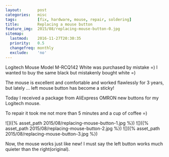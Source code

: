 ```yaml
---
layout:       post
categories:   misc
tags:         [fix, hardware, mouse, repair, soldering]
title:        Replacing a mouse button
feature_img:  2015/08/replacing-mouse-button-0.jpg
sitemap:
  lastmod:    2016-11-27T20:30:35
  priority:   0.5
  changefreq: monthly
  exclude:    'no'
---
```


Logitech Mouse Model M-RCQ142 White was purchased by mistake =) I wanted to buy the same black but mistakenly bought white =)

The mouse is excellent and comfortable and worked flawlessly for 3 years, but lately ... left mouse button has become a sticky!

Today I received a package from AliExpress OMRON new buttons for my Logitech mouse.

To repair it took me not more than 5 minutes and a cup of coffee =)

![]({% asset_path 2015/08/replacing-mouse-button-1.jpg %})
![]({% asset_path 2015/08/replacing-mouse-button-2.jpg %})
![]({% asset_path 2015/08/replacing-mouse-button-3.jpg %})

Now, the mouse works just like new! I must say the left button works much quieter than the right(original).